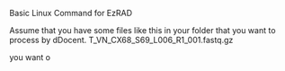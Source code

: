 Basic Linux Command for EzRAD

Assume that you have some files like this in your folder that you want to process by dDocent. 
T_VN_CX68_S69_L006_R1_001.fastq.gz

you want o


